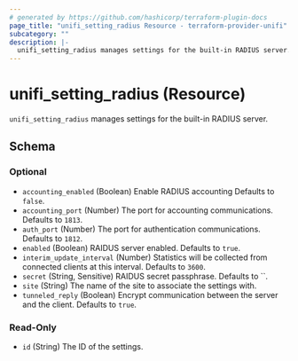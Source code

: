 ```yaml
---
# generated by https://github.com/hashicorp/terraform-plugin-docs
page_title: "unifi_setting_radius Resource - terraform-provider-unifi"
subcategory: ""
description: |-
  unifi_setting_radius manages settings for the built-in RADIUS server.
---
```


# unifi_setting_radius (Resource)

`unifi_setting_radius` manages settings for the built-in RADIUS server.



<!-- schema generated by tfplugindocs -->
## Schema

### Optional

- `accounting_enabled` (Boolean) Enable RADIUS accounting Defaults to `false`.
- `accounting_port` (Number) The port for accounting communications. Defaults to `1813`.
- `auth_port` (Number) The port for authentication communications. Defaults to `1812`.
- `enabled` (Boolean) RAIDUS server enabled. Defaults to `true`.
- `interim_update_interval` (Number) Statistics will be collected from connected clients at this interval. Defaults to `3600`.
- `secret` (String, Sensitive) RAIDUS secret passphrase. Defaults to ``.
- `site` (String) The name of the site to associate the settings with.
- `tunneled_reply` (Boolean) Encrypt communication between the server and the client. Defaults to `true`.

### Read-Only

- `id` (String) The ID of the settings.
